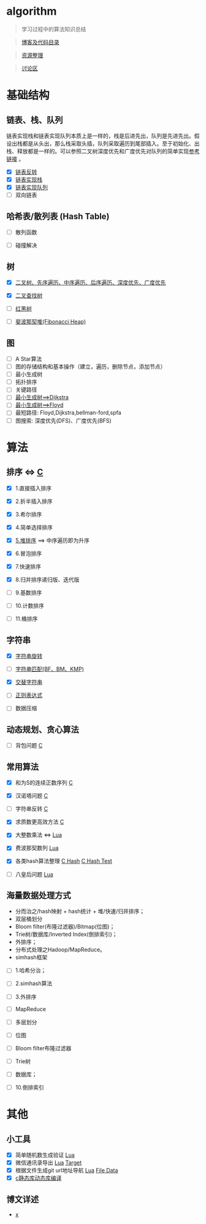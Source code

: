 # algorithm

> 学习过程中的算法知识总结

> [博客及代码目录](menu.md) 

> [资源整理](source.md)

> [讨论区](https://github.com/wenruo95/algorithm/issues/1)


# 基础结构

## 链表、栈、队列
	
链表实现栈和链表实现队列本质上是一样的，栈是后进先出，队列是先进先出。假设出栈都是从头出，那么栈采取头插，队列采取遍历到尾部插入。至于初始化、出栈、释放都是一样的。可以参照二叉树深度优先和广度优先对队列的简单实现[参考链接](https://github.com/wenruo95/algorithm/blob/master/c/tree.c) 。
	

- [x] [链表反转](https://github.com/wenruo95/algorithm/blob/master/c/link-reverse.c)
- [x] [链表实现栈](https://github.com/wenruo95/algorithm/blob/master/c/stack-link.c)
- [x] [链表实现队列](https://github.com/wenruo95/algorithm/blob/master/c/queue-link.c)
- [ ] 双向链表

## 哈希表/散列表 (Hash Table)

- [ ] 散列函数
- [ ] 碰撞解决


## 树

- [x] [二叉树、先序遍历、中序遍历、后序遍历、深度优先、广度优先](https://github.com/wenruo95/algorithm/blob/master/c/tree.c) 
- [x] [二叉查找树](https://github.com/wenruo95/algorithm/blob/master/c/search-binary-tree.c)  
- [ ] [红黑树](https://github.com/wenruo95/algorithm/blob/master/c/red-black-tree.c)  
- [ ] [斐波那契堆(Fibonacci Heap)]() 


## 图

- [ ] A Star算法
- [ ] 图的存储结构和基本操作（建立，遍历，删除节点，添加节点）   
- [ ] 最小生成树  
- [ ] 拓扑排序  
- [ ] 关键路径 
- [ ] [最小生成树==>Dijkstra]()
- [ ] [最小生成树==>Floyd]() 
- [ ] 最短路径: Floyd,Dijkstra,bellman-ford,spfa
- [ ] 图搜索: 深度优先(DFS)、广度优先(BFS)

# 算法

## 排序 <=> [C](https://github.com/wenruo95/algorithm/blob/master/c/sort.c)

- [x] 1.直接插入排序				
- [x] 2.折半插入排序						
- [x] 3.希尔排序
- [x] 4.简单选择排序					
- [x] [5.堆排序](https://github.com/wenruo95/algorithm/blob/master/c/tree.c) ==> 中序遍历即为升序
- [x] 6.冒泡排序
- [x] 7.快速排序
- [x] 8.归并排序递归版、迭代版

- [ ] 9.基数排序	
- [ ] 10.计数排序
- [ ] 11.桶排序


## 字符串

- [x] [字符串旋转](https://github.com/wenruo95/algorithm/blob/master/c/string-reverse.c)
- [ ] [字符串匹配(BF、BM、KMP)](https://github.com/wenruo95/algorithm/blob/master/c/kmp.c)
- [x] [交替字符串](https://github.com/julycoding/The-Art-Of-Programming-By-July/issues/460)
- [ ] [正则表达式](https://github.com/wenruo95/algorithm/blob/master/c/regexp-match.c)
- [ ] 数据压缩



## 动态规划、贪心算法

- [ ] 背包问题 [C](https://github.com/wenruo95/algorithm/blog/master/c/knapsack.c)


## 常用算法

- [x] 和为S的连续正数序列 [C](https://github.com/wenruo95/algorithm/blob/master/find-continuous-sequence.c)
- [x] 汉诺塔问题 [C](https://github.com/wenruo95/algorithm/blob/master/c/hannuota.c)
- [ ] 字符串反转 [C](https://github.com/wenruo95/algorithm/blob/master/c/algo-string.c)
- [x] 求质数更高效方法 [C](https://github.com/wenruo95/algorithm/blob/master/c/prime-number.c)
- [x] 大整数乘法 <=> [Lua](https://github.com/wenruo95/algorithm/blob/master/lua/bigint_multipli.lua)
- [x] 费波那契数列 [Lua](https://github.com/wenruo95/algorithm/blob/master/lua/fibonacci.lua)
- [x] 各类hash算法整理 [C Hash](https://github.com/wenruo95/algorithm/blob/master/c/hash.c) [C Hash Test](https://github.com/wenruo95/algorithm/blob/master/c/hashtest.c)
- [ ] 八皇后问题 [Lua](https://github.com/wenruo95/algorithm/blob/master/lua/eight_queen.lua)


## 海量数据处理方式

* 分而治之/hash映射 + hash统计 + 堆/快速/归并排序；
* 双层桶划分
* Bloom filter(布隆过滤器)/Bitmap(位图)；
* Trie树/数据库/Inverted Index(倒排索引)；
* 外排序；
* 分布式处理之Hadoop/MapReduce。
* simhash框架


- [ ] 1.哈希分治；
- [ ] 2.simhash算法
- [ ] 3.外排序
- [ ] MapReduce
- [ ] 多层划分
- [ ] 位图
- [ ] Bloom filter布隆过滤器
- [ ] Trie树
- [ ] 数据库；
- [ ] 10.倒排索引


# 其他

## 小工具

- [x] 简单随机数生成验证 [Lua](https://github.com/wenruo95/algorithm/blob/master/lua/randcode.lua)
- [x] 微信通讯录导出 [Lua](https://github.com/wenruo95/algorithm/blob/master/lua/name-email.lua) [Target](https://github.com/wenruo95/algorithm/blob/master/lua/contacts.txt)
- [x] 根据文件生成git url地址导航 [Lua](https://github.com/wenruo95/algorithm/blob/master/lua/giturl.lua) [File Data](https://github.com/wenruo95/algorithm/blob/master/lua/filename.lua)
- [x] [c静态库动态库编译](https://github.com/wenruo95/algorithm/tree/master/c/compile)

## 博文详述

- [x](http://blog.linkzw.com/2018/01/29/algorithms/)

 
